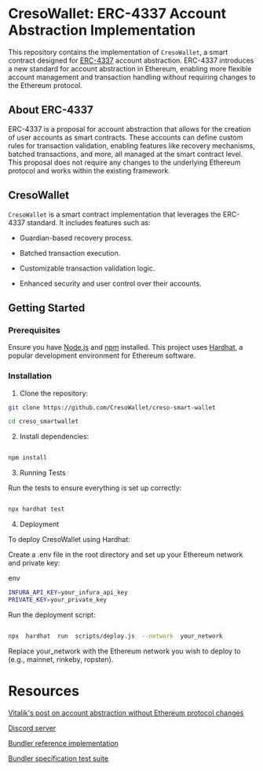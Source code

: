 
# CresoWallet: ERC-4337 Account Abstraction Implementation

  

This repository contains the implementation of `CresoWallet`, a smart contract designed for [ERC-4337](https://eips.ethereum.org/EIPS/eip-4337) account abstraction. ERC-4337 introduces a new standard for account abstraction in Ethereum, enabling more flexible account management and transaction handling without requiring changes to the Ethereum protocol.

  

## About ERC-4337

  

ERC-4337 is a proposal for account abstraction that allows for the creation of user accounts as smart contracts. These accounts can define custom rules for transaction validation, enabling features like recovery mechanisms, batched transactions, and more, all managed at the smart contract level. This proposal does not require any changes to the underlying Ethereum protocol and works within the existing framework.

  

## CresoWallet

  

`CresoWallet` is a smart contract implementation that leverages the ERC-4337 standard. It includes features such as:

  

- Guardian-based recovery process.

- Batched transaction execution.

- Customizable transaction validation logic.

- Enhanced security and user control over their accounts.

  

## Getting Started

  

### Prerequisites

  

Ensure you have [Node.js](https://nodejs.org/) and [npm](https://www.npmjs.com/) installed. This project uses [Hardhat](https://hardhat.org/), a popular development environment for Ethereum software.

  

### Installation

  

1. Clone the repository:

```sh
git clone https://github.com/CresoWallet/creso-smart-wallet

cd creso_smartwallet
  ```
  

2. Install dependencies:

```sh

npm install

```

3. Running Tests

Run the tests to ensure everything is set up correctly:
  
```sh

npx hardhat test

 ``` 

4. Deployment

To deploy CresoWallet using Hardhat:

Create a .env file in the root directory and set up your Ethereum network and private key:

env
```sh
INFURA_API_KEY=your_infura_api_key
PRIVATE_KEY=your_private_key
```
Run the deployment script:
```sh

npx  hardhat  run  scripts/deploy.js  --network  your_network
```

Replace  your_network  with  the  Ethereum  network  you  wish  to  deploy  to (e.g., mainnet,  rinkeby,  ropsten).

  
  
  

# Resources

  

[Vitalik's post on account abstraction without Ethereum protocol changes](https://medium.com/infinitism/erc-4337-account-abstraction-without-ethereum-protocol-changes-d75c9d94dc4a)

  

[Discord server](http://discord.gg/fbDyENb6Y9)

  

[Bundler reference implementation](https://github.com/eth-infinitism/bundler)

  

[Bundler specification test suite](https://github.com/eth-infinitism/bundler-spec-tests)